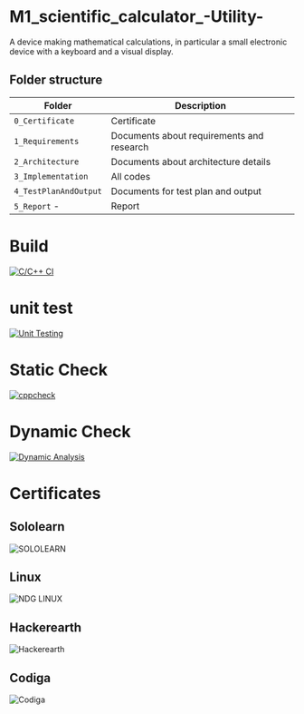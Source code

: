
# M1_scientific_calculator_-Utility-
A device making mathematical calculations, in particular a small electronic device with a keyboard and a visual display.

## Folder structure
| Folder | Description |
| --- | --- |
| `0_Certificate`  |Certificate| 
| `1_Requirements` |Documents about requirements and research| 
| `2_Architecture` |Documents about architecture details |
| `3_Implementation`|All codes|
| `4_TestPlanAndOutput` |Documents for test plan and output|
| `5_Report` -|Report|


# Build 
[![C/C++ CI](https://github.com/allenthomas21/M1_scientific_calc_Utility/actions/workflows/c-cpp.yml/badge.svg)](https://github.com/allenthomas21/M1_scientific_calc_Utility/actions/workflows/c-cpp.yml)

# unit test
[![Unit Testing](https://github.com/allenthomas21/M1_scientific_calc_Utility/actions/workflows/Unit_Test.yml/badge.svg)](https://github.com/allenthomas21/M1_scientific_calc_Utility/actions/workflows/Unit_Test.yml)

# Static Check
[![cppcheck](https://github.com/allenthomas21/M1_scientific_calc_Utility/actions/workflows/static-check.yml/badge.svg)](https://github.com/allenthomas21/M1_scientific_calc_Utility/actions/workflows/static-check.yml)

# Dynamic Check
[![Dynamic  Analysis](https://github.com/allenthomas21/M1_scientific_calc_Utility/actions/workflows/dynamic-analysis.yml/badge.svg)](https://github.com/allenthomas21/M1_scientific_calc_Utility/actions/workflows/dynamic-analysis.yml)

# Certificates 

## Sololearn

![SOLOLEARN ](https://user-images.githubusercontent.com/99074356/156685499-e900171b-a4d6-4804-84a5-7b3b27d7b9cf.png)

## Linux

![NDG LINUX](https://user-images.githubusercontent.com/99074356/156685528-b38fb434-e950-42f1-8dd2-d1fa41d2902d.png)

## Hackerearth

![Hackerearth](https://user-images.githubusercontent.com/99074356/156685281-ae5afaa2-4a15-4ec7-abd3-5478e05d5fe5.png)

## Codiga

![Codiga](https://user-images.githubusercontent.com/99074356/156685792-357e8eef-43db-4de8-8715-f7db422d57e9.png)















